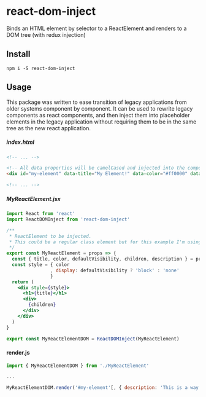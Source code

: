 # react-dom-inject
Binds an HTML element by selector to a ReactElement and renders to a DOM tree (with redux injection)


## Install

`npm i -S react-dom-inject`


## Usage

This package was written to ease transition of legacy applications from older systems component by component. It can be used to rewrite legacy components as react components, and then inject them into placeholder elements in the legacy application without requiring them to be in the same tree as the new react application.


##### index.html

```html
<!-- ... -->

<!-- All data properties will be camelCased and injected into the components props object. -->
<div id="my-element" data-title="My Element!" data-color="#ff0000" data-default-visibility="false"><span>Some inner HTML to be injected here</span></div>

<!-- ... -->
```


##### MyReactElement.jsx

```jsx
import React from 'react'
import ReactDOMInject from 'react-dom-inject'

/**
 * ReactElement to be injected.
 * This could be a regular class element but for this example I'm using an inline function style element.
 */
export const MyReactElement = props => {
  const { title, color, defaultVisibility, children, description } = props
  const style = { color
                , display: defaultVisibility ? 'block' : 'none'
                }
  return (
    <div style={style}>
      <h1>{title}</h1>
      <div>
        {children}
      </div>
    </div>
  )
}

export const MyReactElementDOM = ReactDOMInject(MyReactElement)
```

#### render.js

```js
import { MyReactElementDOM } from './MyReactElement'

...

MyReactElementDOM.render('#my-element'[, { description: 'This is a way to pass properties to the element at render time.'[, state: reduxState ] } ])
```
